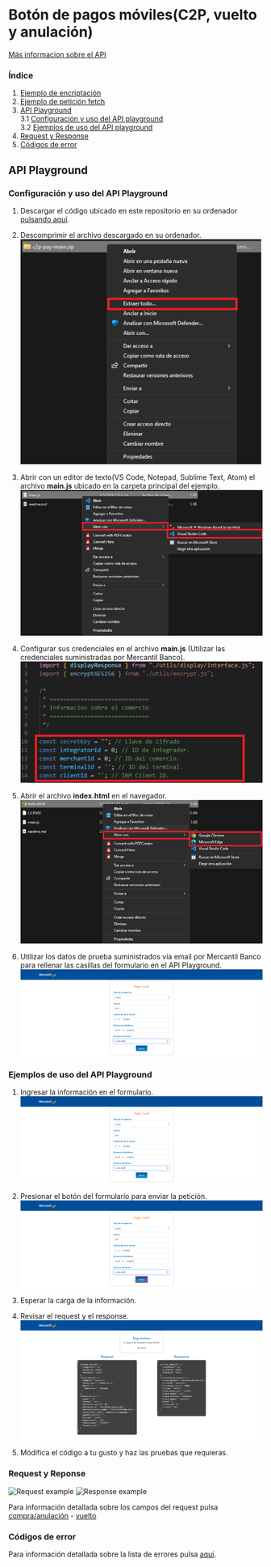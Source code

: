 # Botón de pagos móviles(C2P, vuelto y anulación)

[Más informacion sobre el API](https://apiportal.mercantilbanco.com/mercantil-banco/produccion/product/21034)

### Índice
    
1. [Ejemplo de encriptación](./utils/encrypt.js)
2. [Ejemplo de petición fetch](./c2p/c2p.js)
3. [API Playground](#playground)<br>
3.1 [Configuración y uso del API playground](#playground-config)<br>
3.2 [Ejemplos de uso del API playground](#playground-examples)
4. [Request y Response](#rq)
5. [Códigos de error](#error-codes)


<a id="playground" ></a>
## API Playground

<a id="playground-config"> </a>
### Configuración y uso del API Playground

1. Descargar el código ubicado en este repositorio en su ordenador [pulsando aquí](https://github.com/apimercantil/api-playground/releases/download/V1/c2p-pay.zip).<br>

2. Descomprimir el archivo descargado en su ordenador.<br>
![Imagen de ejemplo](./img/readme-img-6.png)

3. Abrir con un editor de texto(VS Code, Notepad, Sublime Text, Atom) el archivo **main.js** ubicado en la carpeta principal del ejemplo.<br>
![Imagen de ejemplo](./img/readme-img-7.png)

4. Configurar sus credenciales en el archivo **main.js** (Utilizar las credenciales suministradas por Mercantil Banco).<br>
![Imagen de ejemplo](./img/readme-img-2.png)

5. Abrir el archivo **index.html** en el navegador.<br>
![Imagen de ejemplo](./img/readme-img-8.png)

6. Utilizar los datos de prueba suministrados vía email por Mercantil Banco para rellenar las casillas del formulario en el API Playground.<br>
![Imagen de ejemplo](./img/readme-img-3.png)

<a id="playground-examples"></a>
### Ejemplos de uso del API Playground

1. Ingresar la información en el formulario.<br>
![Imagen de ejemplo](./img/readme-img-3.png)

2. Presionar el botón del formulario para enviar la petición.<br>
![Imagen de ejemplo](./img/readme-img-4.png)

3. Esperar la carga de la información.<br>

4. Revisar el request y el response.<br>
![Imagen de ejemplo](./img/readme-img-5.png)

5. Módifica el código a tu gusto y haz las pruebas que requieras.<br>

<a id="rq"></a>
### Request y Reponse

![Request example](https://www.mercantilbanco.com/mercprod/apiportal/images/request_vuelto_c2p.png)
![Response example](https://www.mercantilbanco.com/mercprod/apiportal/images/response_vuelto_c2p.png)

Para información detallada sobre los campos del request pulsa [compra/anulación](https://www.mercantilbanco.com/mercprod/apiportal/pdfs/api_c2p_descripcion_de_atributos_y_campos_compra_anulacion_0.pdf) - [vuelto](https://www.mercantilbanco.com/mercprod/apiportal/pdfs/api_c2p_descripcion_de_atributos_y_campos_vuelto_0.pdf)

<a id="error-codes"></a>
### Códigos de error

Para información detallada sobre la lista de errores pulsa [aquí](https://www.mercantilbanco.com/mercprod/apiportal/pdfs/api_c2p_tipo_de_errores_0.pdf).
